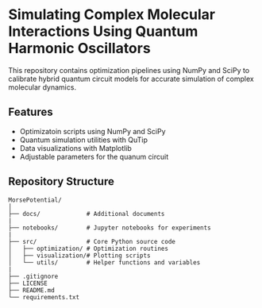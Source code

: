 # Simulating Complex Molecular Interactions Using Quantum Harmonic Oscillators
This repository contains optimization pipelines using NumPy and SciPy to calibrate hybrid quantum circuit models for accurate simulation of complex molecular dynamics.

## Features
- Optimizatoin scripts using NumPy and SciPy
- Quantum simulation utilities with QuTip
- Data visualizations with Matplotlib
- Adjustable parameters for the quanum circuit

## Repository Structure
```plaintext
MorsePotential/
│
├── docs/             # Additional documents
|
├── notebooks/        # Jupyter notebooks for experiments
|
├── src/              # Core Python source code
│   ├── optimization/ # Optimization routines 
│   ├── visualization/# Plotting scripts
│   └── utils/        # Helper functions and variables
|
├── .gitignore
├── LICENSE
├── README.md
└── requirements.txt
